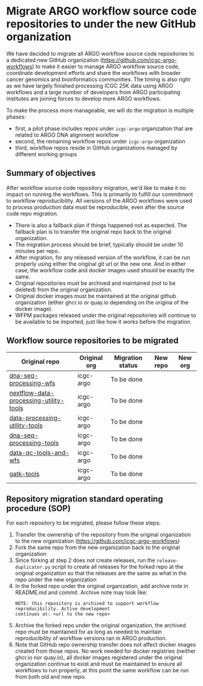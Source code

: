 # Migrate ARGO workflow source code repositories to under the new GitHub organization

We have decided to migrate all ARGO workflow source code repositories to a dedicated new
GitHub organization (https://github.com/icgc-argo-workflows) to make it easier to manage
ARGO workflow source code, coordinate development efforts and share the workflows with
broader cancer genomics and bioinformatics communities. The timing is also right as we have
largely finished processing ICGC 25K data using ARGO workflows and a large number of
developers from ARGO participating institutes are joining forces to develop more ARGO workflows.

To make the process more manageable, we will do the migration is multiple phases:
* first, a pilot phase includes repos under `icgc-argo` organization that are related to ARGO DNA alignment workflow
* second, the remaining workflow repos under `icgc-argo` organization
* third, workflow repos reside in GitHub organizations managed by different working groups


## Summary of objectives

After workflow source code repository migration, we'd like to make it no impact on running the workflows. This
is primarily to fulfill our commitment to workflow reproducibility. All versions of the ARGO workflows were used
to process production data must be reproducible, even after the source code repo migration.

* There is also a fallback plan if things happened not as expected. The fallback plan is to transfer the
  original repo back to the original organization.
* The migration process should be brief, typically should be under 10 minutes per repo.
* After migration, for any released version of the workflow, it can be run properly using either the original
  git url or the new one. And in either case, the workflow code and docker images used should be exactly the same.
* Original repositories must be archived and maintained (not to be deleted) from the original organization.
* Original docker images must be maintained at the original github organization (either ghcr.io or quay.io
  depending on the origina of the docker image).
* WFPM packages released under the original repositories will continue to be available to be imported, just like
  how it works before the migration.


## Workflow source repositories to be migrated

| Original repo                         |   Original org        | Migration status |  New repo | New org |
|---------------------------------------|-----------------------|------------------|-----------|----------|
| [dna-seq-processing-wfs](https://github.com/icgc-argo/dna-seq-processing-wfs)  | icgc-argo  | To be done |   |  |
| [nextflow-data-processing-utility-tools](https://github.com/icgc-argo/nextflow-data-processing-utility-tools) | icgc-argo | To be done|  |   |
| [data-processing-utility-tools](https://github.com/icgc-argo/data-processing-utility-tools)  |  icgc-argo  | To be done |     |   |
| [dna-seq-processing-tools](https://github.com/icgc-argo/dna-seq-processing-tools)  | icgc-argo  | To be done |    |  |
| [data-qc-tools-and-wfs](https://github.com/icgc-argo/data-qc-tools-and-wfs)  | icgc-argo  | To be done |   |  |
| [gatk-tools](https://github.com/icgc-argo/gatk-tools)                        | icgc-argo  | To be done |   |  |


## Repository migration standard operating procedure (SOP)

For each repository to be migrated, please follow these steps:
1. Transfer the ownership of the repository from the original organization to the new organization (https://github.com/icgc-argo-workflows)
2. Fork the same repo from the new organization back to the original organization
3. Since forking at step 2 does not create releases, run the `release-duplicator.py` script to create all releases for
   the forked repo at the original organization so that the releases are the same as what in the repo under the new organization
4. In the forked repo under the original organization, add archive note in README.md and commit. Archive note may look like:
   ```
   NOTE: this repository is archived to support workflow reproducibility. Active development
   continues at: <url to the new repo>
   ```
5. Archive the forked repo under the original organization, the archived repo must be maintained for as long as
   needed to maintain reproducibility of workflow versions ran in ARGO production.
6. Note that GitHub repo ownership transfer does not affect docker images created from those repos. No work needed
   for docker registries (neither ghcr.io nor quay.io), all docker images registered under the original organization
   continue to exist and must be maintained to ensure all workflows to run properly, at this point the same workflow
   can be run from both old and new repo. 
